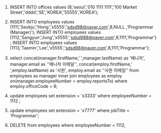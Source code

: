 1.  INSERT INTO offices values (8,'seoul','010 1111 1111','100 Market Street','dddd','SE','KOREA','55555','KOREA');



2. INSERT INTO employees values (1111,'Seokju','Hong','x5555','sdsd98@naver.com',8,NULL ,'Programmar (Manager)');
INSERT INTO employees values (1112,'Sangyun','Jung','x5555','sdsd988@naver.com',8,1111,'Programmar');
INSERT INTO employees values (1113,'Taemin','Lee','x5555','sdsd98@naver.com',8,1111,'Programmar');

3. select concat(manager.firstName,' ',manager.lastName) as '매니저',
       manager.email as '\'매니저 이메일\'',
       concat(employ.firstName,' ',employ.lastName) as '사원',
       employ.email as '\'사원 이메일\''
from employees as manager
inner join employees as employ on(manager.employeeNumber = employ.reportsTo)
where employ.officeCode = 8;

4. update employees set extension = 'x3333' where employeeNumber = 1112 ;

5. update employees set extension = 'x7777' where jobTitle = 'Programmar';


6. DELETE from employees where employeeNumber = 1112;